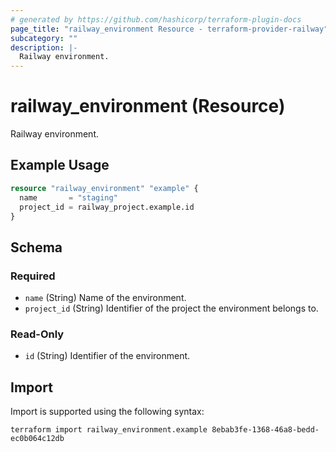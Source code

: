 ```yaml
---
# generated by https://github.com/hashicorp/terraform-plugin-docs
page_title: "railway_environment Resource - terraform-provider-railway"
subcategory: ""
description: |-
  Railway environment.
---
```


# railway_environment (Resource)

Railway environment.

## Example Usage

```terraform
resource "railway_environment" "example" {
  name       = "staging"
  project_id = railway_project.example.id
}
```

<!-- schema generated by tfplugindocs -->
## Schema

### Required

- `name` (String) Name of the environment.
- `project_id` (String) Identifier of the project the environment belongs to.

### Read-Only

- `id` (String) Identifier of the environment.

## Import

Import is supported using the following syntax:

```shell
terraform import railway_environment.example 8ebab3fe-1368-46a8-bedd-ec0b064c12db
```
